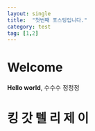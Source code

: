 ```yaml
---
layout: single
title:  "첫번째 포스팅입니다."
category: test
tag: [1,2]
---
```


# Welcome

**Hello world**, 
수수수
정정정

# 킹 갓 텔 리 제 이 